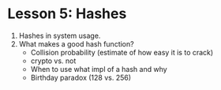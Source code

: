 # Lesson 5: Hashes

1. Hashes in system usage.
2. What makes a good hash function?
	* Collision probability (estimate of how easy it is to crack)
	* crypto vs. not
	* When to use what impl of a hash and why
	* Birthday paradox (128 vs. 256)
